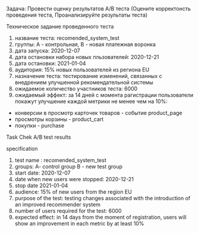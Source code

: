 Задача:
Провести оценку результатов A/B теста (Оцените корректонсть проведения теста, Проанализируйте результаты теста)

Техническое задание проведенного теста
1. название теста: recomended_system_test
2. группы: А - контрольная, В  - новая платежная воронка
3. дата запуска:  2020-12-07
4. дата остановки набора новых пльзователей: 2020-12-21
5. дата остановки: 2021-01-04
6. аудитория: 15% новых пользователей из региона EU 
7. назначение теста: тестирование изменений, связанных с внедрением улучшенной рекомендательной системы
8. ожидаемое количество участников теста: 6000
9. ожидаемый эффект: за 14 дней с момента рагистрации пользователи покажут улучшение каждой метрики не менее чем на 10%:
 * конверсии в просмотр  карточек товаров - событие product_page
 * просмотры корзины - product_cart
 * покупки - purchase
 
Task
Chek A/B test results
 
 specification
1. test name : recomended_system_test
2. groups: A- control group B - new test group
3. start date: 2020-12-07
4. date when new users were stopped:  2020-12-21
5. stop date 2021-01-04
6. audience: 15% of new users from the region EU
7. purpose of the test: testing changes associated with the introduction of an improved recommender system
8. number of users required for the test: 6000
9. expected effect: in 14 days from the moment of registration, users will show an improvement in each metric by at least 10%
